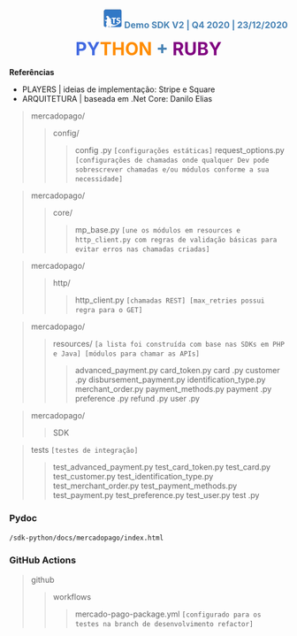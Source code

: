 <div align="right"><font color=#4682B4 size=3>

![logo](/img/lts_logo_mini.png)
**Demo SDK V2 | Q4 2020 | 23/12/2020**</font>

</div>

<div align="center">
<font color=#4169E1 size=6>

**PY<font color=#FF8C00>THON</font> <font color=#4682B4>+</font> <font color=#800080>RUBY**</font></font></div>

**Referências**

- PLAYERS | ideias de implementação: Stripe e Square
- ARQUITETURA | baseada em .Net Core: Danilo Elias

>mercadopago/
>>config/
>>>config .py
```[configurações estáticas]```
>>>request_options.py
```[configurações de chamadas onde qualquer Dev pode sobrescrever chamadas e/ou módulos conforme a sua necessidade]```

>mercadopago/
>>core/
>>>mp_base.py
`[une os módulos em resources e http_client.py com regras de validação básicas para evitar erros nas chamadas criadas]`

>mercadopago/
>>http/
>>>http_client.py
`[chamadas REST]
[max_retries possui regra para o GET]`

>mercadopago/
>>resources/ 
`[a lista foi construída com base nas SDKs em PHP e Java]
[módulos para chamar as APIs]`
>>>advanced_payment.py
>>>card_token.py
>>>card .py
>>>customer .py
>>>disbursement_payment.py
>>>identification_type.py
>>>merchant_order.py
>>>payment_methods.py
>>>payment .py
>>>preference .py
>>>refund .py
>>>user .py

>mercadopago/
>>SDK

>tests
`[testes de integração]`
>>test_advanced_payment.py
>>test_card_token.py
>>test_card.py
>>test_customer.py
>>test_identification_type.py
>>test_merchant_order.py
>>test_payment_methods.py
>>test_payment.py
>>test_preference.py
>>test_user.py
>>test .py

### Pydoc
`/sdk-python/docs/mercadopago/index.html`

### GitHub Actions
>github
>>workflows
>>>mercado-pago-package.yml
`[configurado para os testes na branch de desenvolvimento refactor]`
